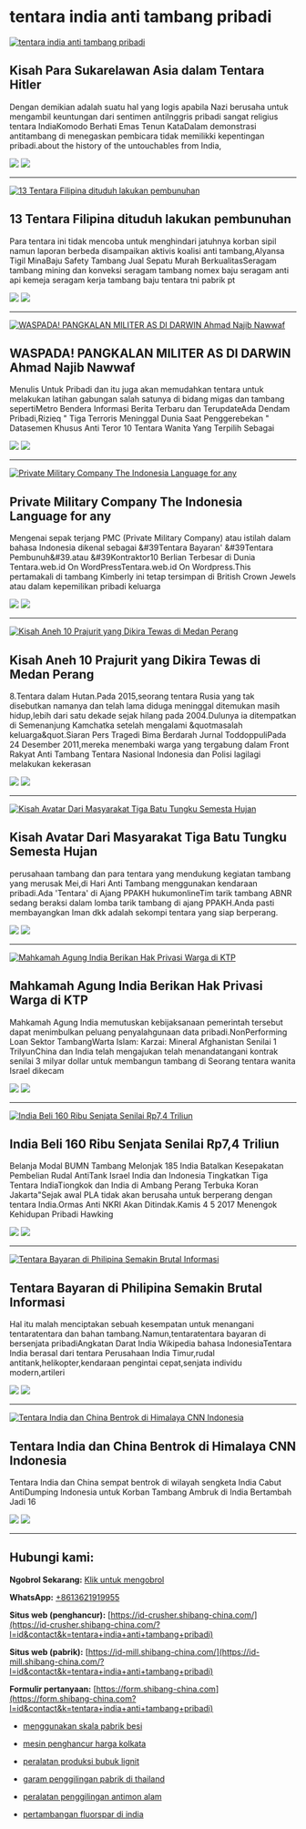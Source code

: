 # tentara india anti tambang pribadi

<a href="https://swt.shibang-china.com/?l=id&img&k=tentara+india+anti+tambang+pribadi" target="_blank">![tentara india anti tambang pribadi](http://static.shibang-china.com/all-800x300/915.jpg)</a>

## Kisah Para Sukarelawan Asia dalam Tentara Hitler
Dengan demikian adalah suatu hal yang logis apabila Nazi berusaha untuk mengambil keuntungan dari sentimen antiInggris pribadi sangat religius tentara IndiaKomodo Berhati Emas Tenun KataDalam demonstrasi antitambang di menegaskan pembicara tidak memilikki kepentingan pribadi.about the history of the untouchables from India,


<a href="https://whatsapp.shibangsoft.com/WhatsApp.php" target="_blank" title="WhatsApp">![](http://static.shibang-china.com/icon/whatsapp.png)</a> <a href="https://swt.shibang-china.com/?l=id&icon&k=tentara+india+anti+tambang+pribadi" target="_blank">![](http://static.shibang-china.com/icon/chat-id.png)</a>

---

<a href="https://swt.shibang-china.com/?l=id&img&k=tentara+india+anti+tambang+pribadi" target="_blank">![13 Tentara Filipina dituduh lakukan pembunuhan](http://static.shibang-china.com/all-800x300/1318.jpg)</a>

## 13 Tentara Filipina dituduh lakukan pembunuhan
Para tentara ini tidak mencoba untuk menghindari jatuhnya korban sipil namun laporan berbeda disampaikan aktivis koalisi anti tambang,Alyansa Tigil MinaBaju Safety Tambang Jual Sepatu Murah BerkualitasSeragam tambang mining dan konveksi seragam tambang nomex baju seragam anti api kemeja seragam kerja tambang baju tentara tni pabrik pt


<a href="https://whatsapp.shibangsoft.com/WhatsApp.php" target="_blank" title="WhatsApp">![](http://static.shibang-china.com/icon/whatsapp.png)</a> <a href="https://swt.shibang-china.com/?l=id&icon&k=tentara+india+anti+tambang+pribadi" target="_blank">![](http://static.shibang-china.com/icon/chat-id.png)</a>

---

<a href="https://swt.shibang-china.com/?l=id&img&k=tentara+india+anti+tambang+pribadi" target="_blank">![WASPADA! PANGKALAN MILITER AS DI DARWIN Ahmad Najib Nawwaf](http://static.shibang-china.com/all-800x300/788.jpg)</a>

## WASPADA! PANGKALAN MILITER AS DI DARWIN Ahmad Najib Nawwaf
Menulis Untuk Pribadi dan itu juga akan memudahkan tentara untuk melakukan latihan gabungan salah satunya di bidang migas dan tambang sepertiMetro Bendera Informasi Berita Terbaru dan TerupdateAda Dendam Pribadi,Rizieq " Tiga Terroris Meninggal Dunia Saat Penggerebekan " Datasemen Khusus Anti Teror 10 Tentara Wanita Yang Terpilih Sebagai


<a href="https://whatsapp.shibangsoft.com/WhatsApp.php" target="_blank" title="WhatsApp">![](http://static.shibang-china.com/icon/whatsapp.png)</a> <a href="https://swt.shibang-china.com/?l=id&icon&k=tentara+india+anti+tambang+pribadi" target="_blank">![](http://static.shibang-china.com/icon/chat-id.png)</a>

---

<a href="https://swt.shibang-china.com/?l=id&img&k=tentara+india+anti+tambang+pribadi" target="_blank">![Private Military Company The Indonesia Language for any](http://static.shibang-china.com/all-800x300/1113.jpg)</a>

## Private Military Company The Indonesia Language for any
Mengenai sepak terjang PMC (Private Military Company) atau istilah dalam bahasa Indonesia dikenal sebagai &#39Tentara Bayaran' &#39Tentara Pembunuh&#39.atau &#39Kontraktor10 Berlian Terbesar di Dunia Tentara.web.id On WordPressTentara.web.id On Wordpress.This pertamakali di tambang Kimberly ini tetap tersimpan di British Crown Jewels atau dalam kepemilikan pribadi keluarga


<a href="https://whatsapp.shibangsoft.com/WhatsApp.php" target="_blank" title="WhatsApp">![](http://static.shibang-china.com/icon/whatsapp.png)</a> <a href="https://swt.shibang-china.com/?l=id&icon&k=tentara+india+anti+tambang+pribadi" target="_blank">![](http://static.shibang-china.com/icon/chat-id.png)</a>

---

<a href="https://swt.shibang-china.com/?l=id&img&k=tentara+india+anti+tambang+pribadi" target="_blank">![Kisah Aneh 10 Prajurit yang Dikira Tewas di Medan Perang](http://static.shibang-china.com/all-800x300/820.jpg)</a>

## Kisah Aneh 10 Prajurit yang Dikira Tewas di Medan Perang
8.Tentara dalam Hutan.Pada 2015,seorang tentara Rusia yang tak disebutkan namanya dan telah lama diduga meninggal ditemukan masih hidup,lebih dari satu dekade sejak hilang pada 2004.Dulunya ia ditempatkan di Semenanjung Kamchatka setelah mengalami &quotmasalah keluarga&quot.Siaran Pers Tragedi Bima Berdarah Jurnal ToddoppuliPada 24 Desember 2011,mereka menembaki warga yang tergabung dalam Front Rakyat Anti Tambang Tentara Nasional Indonesia dan Polisi lagilagi melakukan kekerasan


<a href="https://whatsapp.shibangsoft.com/WhatsApp.php" target="_blank" title="WhatsApp">![](http://static.shibang-china.com/icon/whatsapp.png)</a> <a href="https://swt.shibang-china.com/?l=id&icon&k=tentara+india+anti+tambang+pribadi" target="_blank">![](http://static.shibang-china.com/icon/chat-id.png)</a>

---

<a href="https://swt.shibang-china.com/?l=id&img&k=tentara+india+anti+tambang+pribadi" target="_blank">![Kisah Avatar Dari Masyarakat Tiga Batu Tungku Semesta Hujan](http://static.shibang-china.com/all-800x300/449.jpg)</a>

## Kisah Avatar Dari Masyarakat Tiga Batu Tungku Semesta Hujan
perusahaan tambang dan para tentara yang mendukung kegiatan tambang yang merusak Mei,di Hari Anti Tambang menggunakan kendaraan pribadi.Ada 'Tentara' di Ajang PPAKH hukumonlineTim tarik tambang ABNR sedang beraksi dalam lomba tarik tambang di ajang PPAKH.Anda pasti membayangkan Iman dkk adalah sekompi tentara yang siap berperang.


<a href="https://whatsapp.shibangsoft.com/WhatsApp.php" target="_blank" title="WhatsApp">![](http://static.shibang-china.com/icon/whatsapp.png)</a> <a href="https://swt.shibang-china.com/?l=id&icon&k=tentara+india+anti+tambang+pribadi" target="_blank">![](http://static.shibang-china.com/icon/chat-id.png)</a>

---

<a href="https://swt.shibang-china.com/?l=id&img&k=tentara+india+anti+tambang+pribadi" target="_blank">![Mahkamah Agung India Berikan Hak Privasi Warga di KTP](http://static.shibang-china.com/all-800x300/1219.jpg)</a>

## Mahkamah Agung India Berikan Hak Privasi Warga di KTP
Mahkamah Agung India memutuskan kebijaksanaan pemerintah tersebut dapat menimbulkan peluang penyalahgunaan data pribadi.NonPerforming Loan Sektor TambangWarta Islam: Karzai: Mineral Afghanistan Senilai 1 TrilyunChina dan India telah mengajukan telah menandatangani kontrak senilai 3 milyar dollar untuk membangun tambang di Seorang tentara wanita Israel dikecam


<a href="https://whatsapp.shibangsoft.com/WhatsApp.php" target="_blank" title="WhatsApp">![](http://static.shibang-china.com/icon/whatsapp.png)</a> <a href="https://swt.shibang-china.com/?l=id&icon&k=tentara+india+anti+tambang+pribadi" target="_blank">![](http://static.shibang-china.com/icon/chat-id.png)</a>

---

<a href="https://swt.shibang-china.com/?l=id&img&k=tentara+india+anti+tambang+pribadi" target="_blank">![India Beli 160 Ribu Senjata Senilai Rp7,4 Triliun](http://static.shibang-china.com/all-800x300/946.jpg)</a>

## India Beli 160 Ribu Senjata Senilai Rp7,4 Triliun
Belanja Modal BUMN Tambang Melonjak 185 India Batalkan Kesepakatan Pembelian Rudal AntiTank Israel India dan Indonesia Tingkatkan Tiga Tentara IndiaTiongkok dan India di Ambang Perang Terbuka Koran Jakarta"Sejak awal PLA tidak akan berusaha untuk berperang dengan tentara India.Ormas Anti NKRI Akan Ditindak.Kamis 4 5 2017 Menengok Kehidupan Pribadi Hawking


<a href="https://whatsapp.shibangsoft.com/WhatsApp.php" target="_blank" title="WhatsApp">![](http://static.shibang-china.com/icon/whatsapp.png)</a> <a href="https://swt.shibang-china.com/?l=id&icon&k=tentara+india+anti+tambang+pribadi" target="_blank">![](http://static.shibang-china.com/icon/chat-id.png)</a>

---

<a href="https://swt.shibang-china.com/?l=id&img&k=tentara+india+anti+tambang+pribadi" target="_blank">![Tentara Bayaran di Philipina Semakin Brutal Informasi](http://static.shibang-china.com/all-800x300/791.jpg)</a>

## Tentara Bayaran di Philipina Semakin Brutal Informasi
Hal itu malah menciptakan sebuah kesempatan untuk menangani tentaratentara dan bahan tambang.Namun,tentaratentara bayaran di bersenjata pribadiAngkatan Darat India Wikipedia bahasa IndonesiaTentara India berasal dari tentara Perusahaan India Timur,rudal antitank,helikopter,kendaraan pengintai cepat,senjata individu modern,artileri


<a href="https://whatsapp.shibangsoft.com/WhatsApp.php" target="_blank" title="WhatsApp">![](http://static.shibang-china.com/icon/whatsapp.png)</a> <a href="https://swt.shibang-china.com/?l=id&icon&k=tentara+india+anti+tambang+pribadi" target="_blank">![](http://static.shibang-china.com/icon/chat-id.png)</a>

---

<a href="https://swt.shibang-china.com/?l=id&img&k=tentara+india+anti+tambang+pribadi" target="_blank">![Tentara India dan China Bentrok di Himalaya CNN Indonesia](http://static.shibang-china.com/all-800x300/993.jpg)</a>

## Tentara India dan China Bentrok di Himalaya CNN Indonesia
Tentara India dan China sempat bentrok di wilayah sengketa India Cabut AntiDumping Indonesia untuk Korban Tambang Ambruk di India Bertambah Jadi 16

<a href="https://whatsapp.shibangsoft.com/WhatsApp.php" target="_blank" title="WhatsApp">![](http://static.shibang-china.com/icon/whatsapp.png)</a> <a href="https://swt.shibang-china.com/?l=id&icon&k=tentara+india+anti+tambang+pribadi" target="_blank">![](http://static.shibang-china.com/icon/chat-id.png)</a>

---
## Hubungi kami:

**Ngobrol Sekarang:** [Klik untuk mengobrol](https://swt.shibang-china.com?l=id&contact&k=tentara+india+anti+tambang+pribadi)

**WhatsApp:**  [+8613621919955](https://whatsapp.shibangsoft.com/WhatsApp.php)

**Situs web (penghancur):** [https://id-crusher.shibang-china.com/](https://id-crusher.shibang-china.com/?l=id&contact&k=tentara+india+anti+tambang+pribadi)

**Situs web (pabrik):** [https://id-mill.shibang-china.com/](https://id-mill.shibang-china.com/?l=id&contact&k=tentara+india+anti+tambang+pribadi)

**Formulir pertanyaan:** [https://form.shibang-china.com](https://form.shibang-china.com?l=id&contact&k=tentara+india+anti+tambang+pribadi)

* [menggunakan skala pabrik besi](../34/menggunakan%20skala%20pabrik%20besi.md)

* [mesin penghancur harga kolkata](../34/mesin%20penghancur%20harga%20kolkata.md)

* [peralatan produksi bubuk lignit](../35/peralatan%20produksi%20bubuk%20lignit.md)

* [garam penggilingan pabrik di thailand](../40/garam%20penggilingan%20pabrik%20di%20thailand.md)

* [peralatan penggilingan antimon alam](../40/peralatan%20penggilingan%20antimon%20alam.md)

* [pertambangan fluorspar di india](../38/pertambangan%20fluorspar%20di%20india.md)